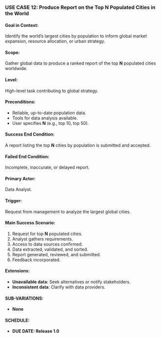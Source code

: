 ### USE CASE 12: **Produce Report on the Top N Populated Cities in the World**

#### **Goal in Context**:
Identify the world’s largest cities by population to inform global market expansion, resource allocation, or urban strategy.

#### **Scope**:
Gather global data to produce a ranked report of the top **N** populated cities worldwide.

#### **Level**:
High-level task contributing to global strategy.

#### **Preconditions**:
- Reliable, up-to-date population data.
- Tools for data analysis available.
- User specifies **N** (e.g., top 10, top 50).

#### **Success End Condition**:
A report listing the top **N** cities by population is submitted and accepted.

#### **Failed End Condition**:
Incomplete, inaccurate, or delayed report.

#### **Primary Actor**:
Data Analyst.

#### **Trigger**:
Request from management to analyze the largest global cities.

#### **Main Success Scenario**:
1. Request for top **N** populated cities.
2. Analyst gathers requirements.
3. Access to data sources confirmed.
4. Data extracted, validated, and sorted.
5. Report generated, reviewed, and submitted.
6. Feedback incorporated.

#### **Extensions**:
- **Unavailable data**: Seek alternatives or notify stakeholders.
- **Inconsistent data**: Clarify with data providers.

#### **SUB-VARIATIONS**:
- **None**

#### **SCHEDULE**:
- **DUE DATE: Release 1.0**
